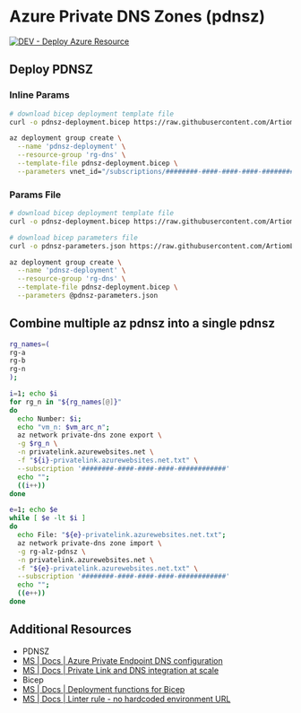 # Azure Private DNS Zones (pdnsz)

[![DEV - Deploy Azure Resource](https://github.com/ArtiomLK/azure-bicep-pdnsz/actions/workflows/dev.orchestrator.yml/badge.svg?branch=main&event=push)](https://github.com/ArtiomLK/azure-bicep-pdnsz/actions/workflows/dev.orchestrator.yml)

## Deploy PDNSZ

### Inline Params

```bash
# download bicep deployment template file
curl -o pdnsz-deployment.bicep https://raw.githubusercontent.com/ArtiomLK/azure-bicep-pdnsz/main/deployment.bicep

az deployment group create \
  --name 'pdnsz-deployment' \
  --resource-group 'rg-dns' \
  --template-file pdnsz-deployment.bicep \
  --parameters vnet_id="/subscriptions/########-####-####-####-############/resourceGroups/<rg-name>/providers/Microsoft.Network/virtualNetworks/<vnet-name>"
```

### Params File

```bash
# download bicep deployment template file
curl -o pdnsz-deployment.bicep https://raw.githubusercontent.com/ArtiomLK/azure-bicep-pdnsz/main/deployment.bicep

# download bicep parameters file
curl -o pdnsz-parameters.json https://raw.githubusercontent.com/ArtiomLK/azure-bicep-pdnsz/main/parameters/pdsnz-parameters.json

az deployment group create \
  --name 'pdnsz-deployment' \
  --resource-group 'rg-dns' \
  --template-file pdnsz-deployment.bicep \
  --parameters @pdnsz-parameters.json
```

## Combine multiple az pdnsz into a single pdnsz

```bash
rg_names=(
rg-a
rg-b
rg-n
);

i=1; echo $i
for rg_n in "${rg_names[@]}"
do
  echo Number: $i;
  echo "vm_n: $vm_arc_n";
  az network private-dns zone export \
  -g $rg_n \
  -n privatelink.azurewebsites.net \
  -f "${i}-privatelink.azurewebsites.net.txt" \
  --subscription '########-####-####-####-############'
  echo "";
  ((i++))
done

e=1; echo $e
while [ $e -lt $i ]
do
  echo File: "${e}-privatelink.azurewebsites.net.txt";
  az network private-dns zone import \
  -g rg-alz-pdnsz \
  -n privatelink.azurewebsites.net \
  -f "${e}-privatelink.azurewebsites.net.txt" \
  --subscription '########-####-####-####-############'
  echo "";
  ((e++))
done
```

## Additional Resources

- PDNSZ
- [MS | Docs | Azure Private Endpoint DNS configuration][3]
- [MS | Docs | Private Link and DNS integration at scale][4]
- Bicep
- [MS | Docs | Deployment functions for Bicep][1]
- [MS | Docs | Linter rule - no hardcoded environment URL][2]

[1]: https://learn.microsoft.com/en-us/azure/azure-resource-manager/bicep/bicep-functions-deployment
[2]: https://learn.microsoft.com/en-us/azure/azure-resource-manager/bicep/linter-rule-no-hardcoded-environment-urls
[3]: https://learn.microsoft.com/en-us/azure/private-link/private-endpoint-dns
[4]: https://learn.microsoft.com/en-us/azure/cloud-adoption-framework/ready/azure-best-practices/private-link-and-dns-integration-at-scale
